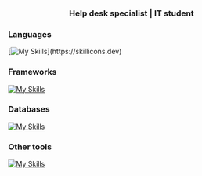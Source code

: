 <h3 align="center">Help desk specialist | IT student</h3>

<h3 align="left">Languages</h3>

[![My Skills](https://skillicons.dev/icons?i=c,cpp,dotnet,python,bash,powershell,ts,)](https://skillicons.dev)

<h3 align="left">Frameworks</h3>

[![My Skills](https://skillicons.dev/icons?i=godot,angular)](https://skillicons.dev)

<h3 align="left">Databases</h3>

[![My Skills](https://skillicons.dev/icons?i=sqlite,mysql,postgresql)](https://skillicons.dev)
  
<h3 align="left">Other tools</h3> </p>

[![My Skills](https://skillicons.dev/icons?i=cmake,docker,git,linux,redhat,windows,postman)](https://skillicons.dev)
<p></p>
